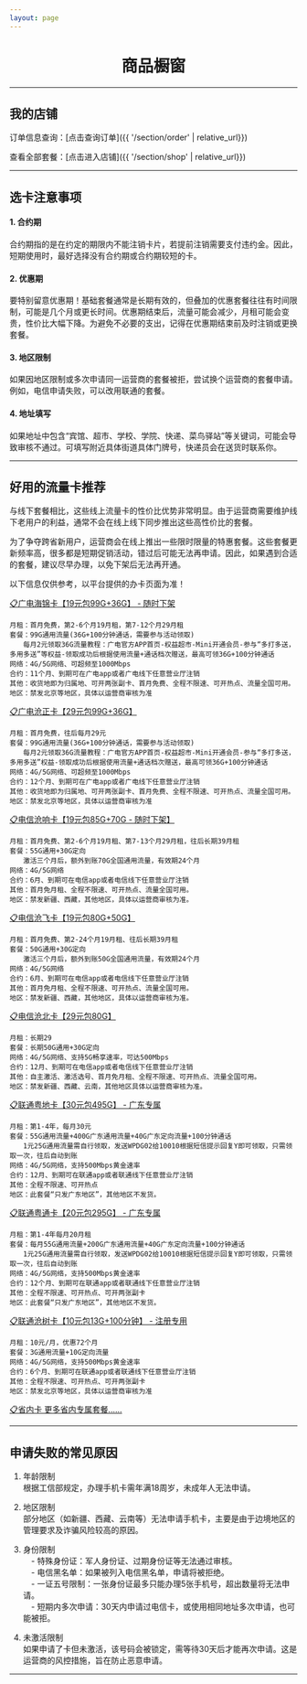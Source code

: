 ```yaml
---
layout: page
---
```


<h1 style="text-align:center;">商品橱窗</h1>

---

## 我的店铺

订单信息查询：[点击查询订单]({{ '/section/order' | relative_url}})

查看全部套餐：[点击进入店铺]({{ '/section/shop' | relative_url}})

---
## 选卡注意事项

#### 1. 合约期
合约期指的是在约定的期限内不能注销卡片，若提前注销需要支付违约金。因此，短期使用时，最好选择没有合约期或合约期较短的卡。


#### 2. 优惠期
要特别留意优惠期！基础套餐通常是长期有效的，但叠加的优惠套餐往往有时间限制，可能是几个月或更长时间。优惠期结束后，流量可能会减少，月租可能会变贵，性价比大幅下降。为避免不必要的支出，记得在优惠期结束前及时注销或更换套餐。


#### 3. 地区限制
如果因地区限制或多次申请同一运营商的套餐被拒，尝试换个运营商的套餐申请。例如，电信申请失败，可以改用联通的套餐。


#### 4. 地址填写
如果地址中包含“宾馆、超市、学校、学院、快递、菜鸟驿站”等关键词，可能会导致审核不通过。可填写附近具体街道具体门牌号，快递员会在送货时联系你。

---

## 好用的流量卡推荐

与线下套餐相比，这些线上流量卡的性价比优势非常明显。由于运营商需要维护线下老用户的利益，通常不会在线上线下同步推出这些高性价比的套餐。

为了争夺跨省新用户，运营商会在线上推出一些限时限量的特惠套餐。这些套餐更新频率高，很多都是短期促销活动，错过后可能无法再申请。因此，如果遇到合适的套餐，建议尽早办理，以免下架后无法再开通。

以下信息仅供参考，以平台提供的办卡页面为准！

[📋广电海锦卡【19元包99G+36G】 - 随时下架](https://172.lot-ml.com/h5orderEn/index?pudID=cbb6b1bdbc74d36d&userid=6babd1bdd232e810)
```
月租：首月免费，第2-6个月19月租，第7-12个月29月租
套餐：99G通用流量(36G+100分钟通话，需要参与活动领取)
　　每月2元领取36G流量教程：广电官方APP首页-权益超市-Mini开通会员-参与“多打多送，多用多送”等权益-领取成功后根据使用流量+通话档次赠送，最高可领36G+100分钟通话
网络：4G/5G网络、可超频至1000Mbps
合约：11个月、到期可在广电app或者广电线下任意营业厅注销
其他：收货地即为归属地、可开两张副卡、首月免费、全程不限速、可开热点、流量全国可用。
地区：禁发北京等地区，具体以运营商审核为准
```


[📋广电沧正卡【29元包99G+36G】](https://172.lot-ml.com/h5orderEn/index?pudID=30adb77084f5a112&userid=6babd1bdd232e810)
```
月租：首月免费，往后每月29元
套餐：99G通用流量(36G+100分钟通话，需要参与活动领取)
　　每月2元领取36G流量教程：广电官方APP首页-权益超市-Mini开通会员-参与“多打多送，多用多送”权益-领取成功后根据使用流量+通话档次赠送，最高可领36G+100分钟通话
网络：4G/5G网络、可超频至1000Mbps
合约：12个月、到期可在广电app或者广电线下任意营业厅注销
其他：收货地即为归属地、可开两张副卡、首月免费、全程不限速、可开热点、流量全国可用。
地区：禁发北京等地区，具体以运营商审核为准
```

[📋电信沧响卡【19元包85G+70G - 随时下架】](https://172.lot-ml.com/h5orderEn/index?pudID=5c86bfa21a1cec0d&userid=6babd1bdd232e810)
```
月租：首月免费、第2-6个月19月租、第7-13个月29月租，往后长期39月租
套餐：55G通用+30G定向
　　激活三个月后，额外到账70G全国通用流量，有效期24个月
网络：4G/5G网络
合约：6月、到期可在电信app或者电信线下任意营业厅注销
其他：首月免月租、全程不限速、可开热点、流量全国可用。
地区：禁发新疆、西藏，其他地区，具体以运营商审核为准。
```

[📋电信沧飞卡【19元包80G+50G】](https://172.lot-ml.com/h5orderEn/index?pudID=5c86bfa21a1cec0d&userid=6babd1bdd232e810)
```
月租：首月免费、第2-24个月19月租、往后长期39月租
套餐：50G通用+30G定向
　　激活三个月后，额外到账50G全国通用流量，有效期24个月
网络：4G/5G网络
合约：6月、到期可在电信app或者电信线下任意营业厅注销
其他：首月免月租、全程不限速、可开热点、流量全国可用。
地区：禁发新疆、西藏，其他地区，具体以运营商审核为准。
```

[📋电信沧北卡【29元包80G】](https://172.lot-ml.com/h5orderEn/index?pudID=826607c34d51f4b8&userid=6babd1bdd232e810)
```
月租：长期29
套餐：长期50G通用+30G定向
网络：4G/5G网络、支持5G畅享速率，可达500Mbps
合约：12月、到期可在电信app或者电信线下任意营业厅注销
其他：自主激活、激活选号、首月免月租、全程不限速、可开热点、流量全国可用。
地区：禁发新疆、西藏、云南，其他地区具体以运营商审核为准。
```

[📋联通粤地卡【30元包495G】 - 广东专属](https://172.lot-ml.com/h5orderEn/index?pudID=d9da076afc31cfa0&userid=6babd1bdd232e810)
```
月租：第1-4年，每月30元
套餐：55G通用流量+400G广东通用流量+40G广东定向流量+100分钟通话
　　1元25G通用流量需自行领取，发送WPDG02给10010根据短信提示回复Y即可领取，只需领取一次，往后自动到账
网络：4G/5G网络，支持500Mbps黄金速率
合约：12月、到期可在联通app或者联通线下任意营业厅注销
其他：全程不限速、可开热点
地区：此套餐“只发广东地区”，其他地区不发货。
```

[📋联通粤通卡【20元包295G】 - 广东专属](https://172.lot-ml.com/h5orderEn/index?pudID=1004a874117c0b49&userid=6babd1bdd232e810)
```
月租：第1-4年每月20月租
套餐：每月55G通用流量+200G广东通用流量+40G广东定向流量+100分钟通话
　　1元25G通用流量需自行领取，发送WPDG02给10010根据短信提示回复Y即可领取，只需领取一次，往后自动到账
网络：4G/5G网络，支持500Mbps黄金速率
合约：12个月、到期可在联通app或者联通线下任意营业厅注销
其他：全程不限速、可开热点、可开两张副卡
地区：此套餐“只发广东地区”，其他地区不发货。
```

[📋联通沧树卡【10元包13G+100分钟】 - 注册专用](https://172.lot-ml.com/h5orderEn/index?pudID=10469119ace8394d&userid=6babd1bdd232e810)
```
月租：10元/月，优惠72个月
套餐：3G通用流量+10G定向流量
网络：4G/5G网络，支持500Mbps黄金速率
合约：6个月、到期可在联通app或者联通线下任意营业厅注销
其他：全程不限速、可开热点、可开两张副卡
地区：禁发北京等地区，具体以运营商审核为准
```

[📋省内卡 更多省内专属套餐......](https://172.lot-ml.com/producten/tyindex/6babd1bdd232e810)

---

## 申请失败的常见原因

1. 年龄限制  
根据工信部规定，办理手机卡需年满18周岁，未成年人无法申请。

2. 地区限制  
部分地区（如新疆、西藏、云南等）无法申请手机卡，主要是由于边境地区的管理要求及诈骗风险较高的原因。


3. 身份限制  
　- 特殊身份证：军人身份证、过期身份证等无法通过审核。  
　- 电信黑名单：如果被列入电信黑名单，申请将被拒绝。  
　- 一证五号限制：一张身份证最多只能办理5张手机号，超出数量将无法申请。  
　- 短期内多次申请：30天内申请过电信卡，或使用相同地址多次申请，也可能被拒。  

4. 未激活限制  
如果申请了卡但未激活，该号码会被锁定，需等待30天后才能再次申请。这是运营商的风控措施，旨在防止恶意申请。





---


